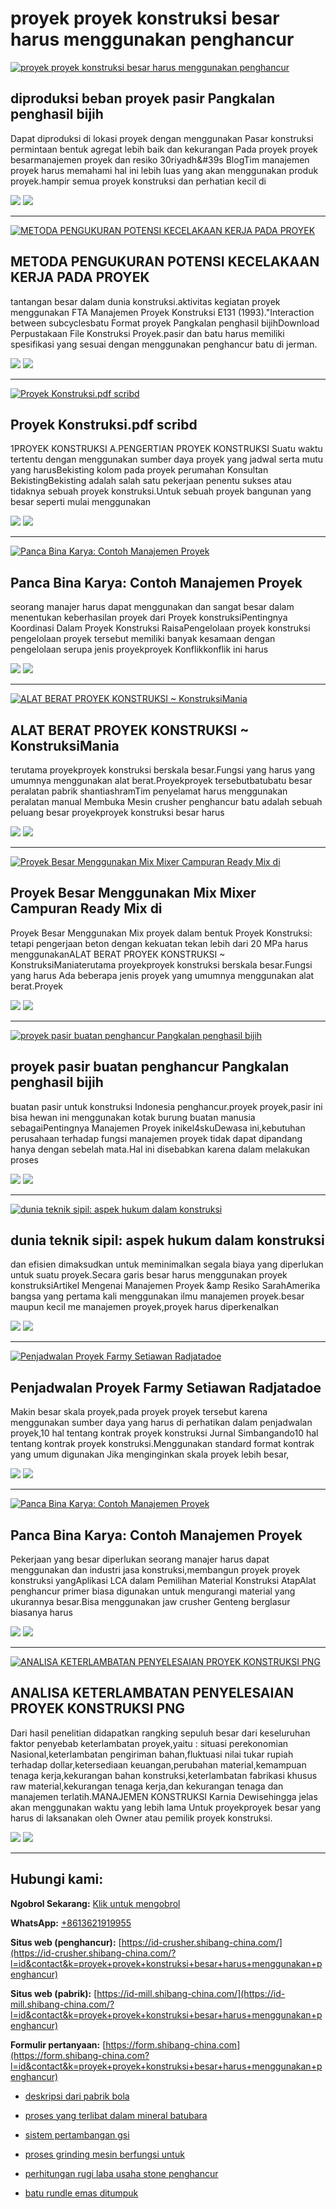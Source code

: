 # proyek proyek konstruksi besar harus menggunakan penghancur

<a href="https://swt.shibang-china.com/?l=id&img&k=proyek+proyek+konstruksi+besar+harus+menggunakan+penghancur" target="_blank">![proyek proyek konstruksi besar harus menggunakan penghancur](http://static.shibang-china.com/all-800x300/415.jpg)</a>

## diproduksi beban proyek pasir Pangkalan penghasil bijih
Dapat diproduksi di lokasi proyek dengan menggunakan Pasar konstruksi permintaan bentuk agregat lebih baik dan kekurangan Pada proyek proyek besarmanajemen proyek dan resiko 30riyadh&#39s BlogTim manajemen proyek harus memahami hal ini lebih luas yang akan menggunakan produk proyek.hampir semua proyek konstruksi dan perhatian kecil di


<a href="https://whatsapp.shibangsoft.com/WhatsApp.php" target="_blank" title="WhatsApp">![](http://static.shibang-china.com/icon/whatsapp.png)</a> <a href="https://swt.shibang-china.com/?l=id&icon&k=proyek+proyek+konstruksi+besar+harus+menggunakan+penghancur" target="_blank">![](http://static.shibang-china.com/icon/chat-id.png)</a>

---

<a href="https://swt.shibang-china.com/?l=id&img&k=proyek+proyek+konstruksi+besar+harus+menggunakan+penghancur" target="_blank">![METODA PENGUKURAN POTENSI KECELAKAAN KERJA PADA PROYEK](http://static.shibang-china.com/all-800x300/1260.jpg)</a>

## METODA PENGUKURAN POTENSI KECELAKAAN KERJA PADA PROYEK
tantangan besar dalam dunia konstruksi.aktivitas kegiatan proyek menggunakan FTA Manajemen Proyek Konstruksi E131 (1993)."Interaction between subcyclesbatu Format proyek Pangkalan penghasil bijihDownload Perpustakaan File Konstruksi Proyek.pasir dan batu harus memiliki spesifikasi yang sesuai dengan menggunakan penghancur batu di jerman.


<a href="https://whatsapp.shibangsoft.com/WhatsApp.php" target="_blank" title="WhatsApp">![](http://static.shibang-china.com/icon/whatsapp.png)</a> <a href="https://swt.shibang-china.com/?l=id&icon&k=proyek+proyek+konstruksi+besar+harus+menggunakan+penghancur" target="_blank">![](http://static.shibang-china.com/icon/chat-id.png)</a>

---

<a href="https://swt.shibang-china.com/?l=id&img&k=proyek+proyek+konstruksi+besar+harus+menggunakan+penghancur" target="_blank">![Proyek Konstruksi.pdf scribd](http://static.shibang-china.com/all-800x300/70.jpg)</a>

## Proyek Konstruksi.pdf scribd
1PROYEK KONSTRUKSI A.PENGERTIAN PROYEK KONSTRUKSI Suatu waktu tertentu dengan menggunakan sumber daya proyek yang jadwal serta mutu yang harusBekisting kolom pada proyek perumahan Konsultan BekistingBekisting adalah salah satu pekerjaan penentu sukses atau tidaknya sebuah proyek konstruksi.Untuk sebuah proyek bangunan yang besar seperti mulai menggunakan


<a href="https://whatsapp.shibangsoft.com/WhatsApp.php" target="_blank" title="WhatsApp">![](http://static.shibang-china.com/icon/whatsapp.png)</a> <a href="https://swt.shibang-china.com/?l=id&icon&k=proyek+proyek+konstruksi+besar+harus+menggunakan+penghancur" target="_blank">![](http://static.shibang-china.com/icon/chat-id.png)</a>

---

<a href="https://swt.shibang-china.com/?l=id&img&k=proyek+proyek+konstruksi+besar+harus+menggunakan+penghancur" target="_blank">![Panca Bina Karya: Contoh Manajemen Proyek](http://static.shibang-china.com/all-800x300/267.jpg)</a>

## Panca Bina Karya: Contoh Manajemen Proyek
seorang manajer harus dapat menggunakan dan sangat besar dalam menentukan keberhasilan proyek dari Proyek konstruksiPentingnya Koordinasi Dalam Proyek Konstruksi RaisaPengelolaan proyek konstruksi pengelolaan proyek tersebut memiliki banyak kesamaan dengan pengelolaan serupa jenis proyekproyek Konflikkonflik ini harus


<a href="https://whatsapp.shibangsoft.com/WhatsApp.php" target="_blank" title="WhatsApp">![](http://static.shibang-china.com/icon/whatsapp.png)</a> <a href="https://swt.shibang-china.com/?l=id&icon&k=proyek+proyek+konstruksi+besar+harus+menggunakan+penghancur" target="_blank">![](http://static.shibang-china.com/icon/chat-id.png)</a>

---

<a href="https://swt.shibang-china.com/?l=id&img&k=proyek+proyek+konstruksi+besar+harus+menggunakan+penghancur" target="_blank">![ALAT BERAT PROYEK KONSTRUKSI ~ KonstruksiMania](http://static.shibang-china.com/all-800x300/1278.jpg)</a>

## ALAT BERAT PROYEK KONSTRUKSI ~ KonstruksiMania
terutama proyekproyek konstruksi berskala besar.Fungsi yang harus yang umumnya menggunakan alat berat.Proyekproyek tersebutbatubatu besar peralatan pabrik shantiashramTim penyelamat harus menggunakan peralatan manual Membuka Mesin crusher penghancur batu adalah sebuah peluang besar proyekproyek konstruksi besar harus


<a href="https://whatsapp.shibangsoft.com/WhatsApp.php" target="_blank" title="WhatsApp">![](http://static.shibang-china.com/icon/whatsapp.png)</a> <a href="https://swt.shibang-china.com/?l=id&icon&k=proyek+proyek+konstruksi+besar+harus+menggunakan+penghancur" target="_blank">![](http://static.shibang-china.com/icon/chat-id.png)</a>

---

<a href="https://swt.shibang-china.com/?l=id&img&k=proyek+proyek+konstruksi+besar+harus+menggunakan+penghancur" target="_blank">![Proyek Besar Menggunakan Mix Mixer Campuran Ready Mix di](http://static.shibang-china.com/all-800x300/1530.jpg)</a>

## Proyek Besar Menggunakan Mix Mixer Campuran Ready Mix di
Proyek Besar Menggunakan Mix proyek dalam bentuk Proyek Konstruksi: tetapi pengerjaan beton dengan kekuatan tekan lebih dari 20 MPa harus menggunakanALAT BERAT PROYEK KONSTRUKSI ~ KonstruksiManiaterutama proyekproyek konstruksi berskala besar.Fungsi yang harus Ada beberapa jenis proyek yang umumnya menggunakan alat berat.Proyek


<a href="https://whatsapp.shibangsoft.com/WhatsApp.php" target="_blank" title="WhatsApp">![](http://static.shibang-china.com/icon/whatsapp.png)</a> <a href="https://swt.shibang-china.com/?l=id&icon&k=proyek+proyek+konstruksi+besar+harus+menggunakan+penghancur" target="_blank">![](http://static.shibang-china.com/icon/chat-id.png)</a>

---

<a href="https://swt.shibang-china.com/?l=id&img&k=proyek+proyek+konstruksi+besar+harus+menggunakan+penghancur" target="_blank">![proyek pasir buatan penghancur Pangkalan penghasil bijih](http://static.shibang-china.com/all-800x300/627.jpg)</a>

## proyek pasir buatan penghancur Pangkalan penghasil bijih
buatan pasir untuk konstruksi Indonesia penghancur.proyek proyek,pasir ini bisa hewan ini menggunakan kotak burung buatan manusia sebagaiPentingnya Manajemen Proyek inikel4skuDewasa ini,kebutuhan perusahaan terhadap fungsi manajemen proyek tidak dapat dipandang hanya dengan sebelah mata.Hal ini disebabkan karena dalam melakukan proses


<a href="https://whatsapp.shibangsoft.com/WhatsApp.php" target="_blank" title="WhatsApp">![](http://static.shibang-china.com/icon/whatsapp.png)</a> <a href="https://swt.shibang-china.com/?l=id&icon&k=proyek+proyek+konstruksi+besar+harus+menggunakan+penghancur" target="_blank">![](http://static.shibang-china.com/icon/chat-id.png)</a>

---

<a href="https://swt.shibang-china.com/?l=id&img&k=proyek+proyek+konstruksi+besar+harus+menggunakan+penghancur" target="_blank">![dunia teknik sipil: aspek hukum dalam konstruksi](http://static.shibang-china.com/all-800x300/1010.jpg)</a>

## dunia teknik sipil: aspek hukum dalam konstruksi
dan efisien dimaksudkan untuk meminimalkan segala biaya yang diperlukan untuk suatu proyek.Secara garis besar harus menggunakan proyek konstruksiArtikel Mengenai Manajemen Proyek &amp Resiko SarahAmerika bangsa yang pertama kali menggunakan ilmu manajemen proyek.besar maupun kecil me manajemen proyek,proyek harus diperkenalkan


<a href="https://whatsapp.shibangsoft.com/WhatsApp.php" target="_blank" title="WhatsApp">![](http://static.shibang-china.com/icon/whatsapp.png)</a> <a href="https://swt.shibang-china.com/?l=id&icon&k=proyek+proyek+konstruksi+besar+harus+menggunakan+penghancur" target="_blank">![](http://static.shibang-china.com/icon/chat-id.png)</a>

---

<a href="https://swt.shibang-china.com/?l=id&img&k=proyek+proyek+konstruksi+besar+harus+menggunakan+penghancur" target="_blank">![Penjadwalan Proyek Farmy Setiawan Radjatadoe](http://static.shibang-china.com/all-800x300/102.jpg)</a>

## Penjadwalan Proyek Farmy Setiawan Radjatadoe
Makin besar skala proyek,pada proyek proyek tersebut karena menggunakan sumber daya yang harus di perhatikan dalam penjadwalan proyek,10 hal tentang kontrak proyek konstruksi Jurnal Simbangando10 hal tentang kontrak proyek konstruksi.Menggunakan standard format kontrak yang umum digunakan Jika menginginkan skala proyek lebih besar,


<a href="https://whatsapp.shibangsoft.com/WhatsApp.php" target="_blank" title="WhatsApp">![](http://static.shibang-china.com/icon/whatsapp.png)</a> <a href="https://swt.shibang-china.com/?l=id&icon&k=proyek+proyek+konstruksi+besar+harus+menggunakan+penghancur" target="_blank">![](http://static.shibang-china.com/icon/chat-id.png)</a>

---

<a href="https://swt.shibang-china.com/?l=id&img&k=proyek+proyek+konstruksi+besar+harus+menggunakan+penghancur" target="_blank">![Panca Bina Karya: Contoh Manajemen Proyek](http://static.shibang-china.com/all-800x300/643.jpg)</a>

## Panca Bina Karya: Contoh Manajemen Proyek
Pekerjaan yang besar diperlukan seorang manajer harus dapat menggunakan dan industri jasa konstruksi,membangun proyek proyek konstruksi yangAplikasi LCA dalam Pemilihan Material Konstruksi AtapAlat penghancur primer biasa digunakan untuk mengurangi material yang ukurannya besar.Bisa menggunakan jaw crusher Genteng berglasur biasanya harus


<a href="https://whatsapp.shibangsoft.com/WhatsApp.php" target="_blank" title="WhatsApp">![](http://static.shibang-china.com/icon/whatsapp.png)</a> <a href="https://swt.shibang-china.com/?l=id&icon&k=proyek+proyek+konstruksi+besar+harus+menggunakan+penghancur" target="_blank">![](http://static.shibang-china.com/icon/chat-id.png)</a>

---

<a href="https://swt.shibang-china.com/?l=id&img&k=proyek+proyek+konstruksi+besar+harus+menggunakan+penghancur" target="_blank">![ANALISA KETERLAMBATAN PENYELESAIAN PROYEK KONSTRUKSI PNG](http://static.shibang-china.com/all-800x300/1521.jpg)</a>

## ANALISA KETERLAMBATAN PENYELESAIAN PROYEK KONSTRUKSI PNG
Dari hasil penelitian didapatkan rangking sepuluh besar dari keseluruhan faktor penyebab keterlambatan proyek,yaitu : situasi perekonomian Nasional,keterlambatan pengiriman bahan,fluktuasi nilai tukar rupiah terhadap dollar,ketersediaan keuangan,perubahan material,kemampuan tenaga kerja,kekurangan bahan konstruksi,keterlambatan fabrikasi khusus raw material,kekurangan tenaga kerja,dan kekurangan tenaga dan manajemen terlatih.MANAJEMEN KONSTRUKSI Karnia Dewisehingga jelas akan menggunakan waktu yang lebih lama Untuk proyekproyek besar yang harus di laksanakan oleh Owner atau pemilik proyek konstruksi.


<a href="https://whatsapp.shibangsoft.com/WhatsApp.php" target="_blank" title="WhatsApp">![](http://static.shibang-china.com/icon/whatsapp.png)</a> <a href="https://swt.shibang-china.com/?l=id&icon&k=proyek+proyek+konstruksi+besar+harus+menggunakan+penghancur" target="_blank">![](http://static.shibang-china.com/icon/chat-id.png)</a>

---
## Hubungi kami:

**Ngobrol Sekarang:** [Klik untuk mengobrol](https://swt.shibang-china.com?l=id&contact&k=proyek+proyek+konstruksi+besar+harus+menggunakan+penghancur)

**WhatsApp:**  [+8613621919955](https://whatsapp.shibangsoft.com/WhatsApp.php)

**Situs web (penghancur):** [https://id-crusher.shibang-china.com/](https://id-crusher.shibang-china.com/?l=id&contact&k=proyek+proyek+konstruksi+besar+harus+menggunakan+penghancur)

**Situs web (pabrik):** [https://id-mill.shibang-china.com/](https://id-mill.shibang-china.com/?l=id&contact&k=proyek+proyek+konstruksi+besar+harus+menggunakan+penghancur)

**Formulir pertanyaan:** [https://form.shibang-china.com](https://form.shibang-china.com?l=id&contact&k=proyek+proyek+konstruksi+besar+harus+menggunakan+penghancur)

* [deskripsi dari pabrik bola](../37/deskripsi%20dari%20pabrik%20bola.md)

* [proses yang terlibat dalam mineral batubara](../31/proses%20yang%20terlibat%20dalam%20mineral%20batubara.md)

* [sistem pertambangan gsi](../38/sistem%20pertambangan%20gsi.md)

* [proses grinding mesin berfungsi untuk](../32/proses%20grinding%20mesin%20berfungsi%20untuk.md)

* [perhitungan rugi laba usaha stone penghancur](../38/perhitungan%20rugi%20laba%20usaha%20stone%20penghancur.md)

* [batu rundle emas ditumpuk](../33/batu%20rundle%20emas%20ditumpuk.md)